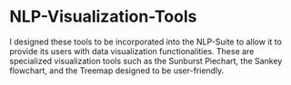 # NLP-Visualization-Tools
I designed these tools to be incorporated into the NLP-Suite to allow it to provide its users with data visualization functionalities. These are specialized visualization tools such as the Sunburst Piechart, the Sankey flowchart, and the Treemap designed to be user-friendly.
